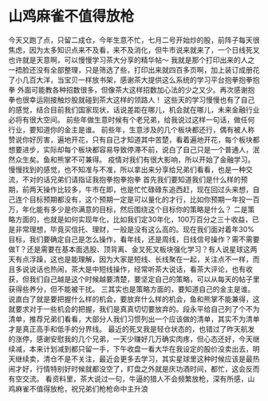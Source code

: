 # 山鸡麻雀不值得放枪
[url]: (https://t.zsxq.com/Fei2Fme)

今天又跑了点，只留二成仓，今年生意不忙，七月二号开始炒的股，前阵子每天很焦虑，因为太多知识点来不及看，来不及消化，但牛市说来就来了，一个日线死叉也许就是天意啊，可以慢慢学习茶大分享的精华帖～
我就是那个打印出来的人之一捂脸还没有全部整理，只是筛选了些，打印出来就四百多页啊，加上装订成册花了小几百大洋，当宝贝一样放书架，感谢茶大提供这么系统的学习平台抱拳抱拳抱拳
外面可能教各种招数很多，但像茶大这样招数加心法的少之又少。再次感谢抱拳也很幸运刚接触炒股就碰到茶大这样的领路人！
这些天的学习慢慢也有了自己的感觉，结合目前我们国家现状，话说差距在哪儿，机会就在哪儿，未来金融行业必将有很大空间。
前些年做生意时候有个老兄弟，给我说过这样一句话，做任何行业，要知道你的金主是谁。
前些年，生意涉及的几个板块都还行，偶有被人称赞说你好厉害，遍地开花，只有自己才知道其中苦楚，看着遍地开花，每个板块都想要进步，实际却每个板块都容易导致停滞不前，说白了自己只是一个普通人，泯然众生矣。鱼和熊掌不可兼得。
疫情对我们有很大影响，所以开始了金融学习。慢慢找到的感觉，也不知准与不准，所以拿出来分享给兄弟们看看，也是一种交流，不对的话兄弟们请指证我抱拳抱拳抱拳
首先我们要知道我们是什么样的预期，前两天操作比较多，牛市在即，也是忙忙碌碌东追西赶，现在回过头来想，自己连个目标预期都没有，这个预期一定是可以量化的才行，比如你预期一年投一百万，年化能有多少是你满意的目标，然后围绕这个目标你的策略是什么？
二是策略方面的，也就是如何实现年化，比如我们定30年化，100万百分之三十收益，已是非常理想，毕竟买信托、理财，一般是没有这么高的。现在我们面对着年30%目标，我们要确定自己是怎么操作，看年线，还是周线，日线信号操作？需不需要做T？还是需要在基本面选股、顶背离、金叉死叉板块强化学习？有人说星球这两天有点浮躁，这也是能理解，因为大家是短线、长线聚在一起，关注点不一样，而且多说说话也热闹，茶大是中短线操作，经常听茶大说话，看茶大评论，也有收获，但我们自己越是这个时候越要清楚，要坚定自己的策略，可以从每天的帖子里获得些养分，但不能被干扰。
三其实也是策略方面的，要知道自己的金主是谁。说直白了就是要把握什么样的机会，要放弃什么样的机会，鱼和熊掌不能兼得，这就要求对于一些机会的把握，我们是真真切切要放弃的。段永平给自己列了个不为清单，推荐兄弟们看看，大部分人我们习惯列出一个应该做的清单，其实不为清单才是真正高手和低手的分界线。
最近的死叉我是轻仓状态的，也错过了昨天航发的涨停，感谢安慰我的几个兄弟，一天少赚好几万确实肉疼，但心态还好，今天继续减，本来计划减到都只留一手，下午收盘一看大华在我设定的股价没卖出去，明天继续卖，清仓不是不关注，最近会更多去学习，其实星球里这种时候应该是最热闹才好，行情特别好时候就都没空了，盯盘之外就是庆功酒时间，都忙，这会反而有空交流。
看资料里，茶大说过一句，牛逼的猎人不会频繁放枪，深有所感，山鸡麻雀不值得放枪，祝兄弟们枪枪命中主升浪